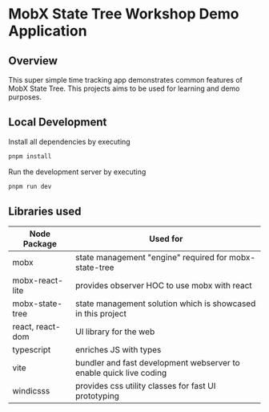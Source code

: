 # MobX State Tree Workshop Demo Application

## Overview

This super simple time tracking app demonstrates common features of MobX State Tree.
This projects aims to be used for learning and demo purposes.

## Local Development 

Install all dependencies by executing

```sh
pnpm install
```

Run the development server by executing

```sh
pnpm run dev
```

## Libraries used

| Node Package     | Used for                                                           |
| ---------------- | ------------------------------------------------------------------ |
| mobx             | state management "engine" required for mobx-state-tree             |
| mobx-react-lite  | provides observer HOC to use mobx with react                       |
| mobx-state-tree  | state management solution which is showcased in this project       |
| react, react-dom | UI library for the web                                             |
| typescript       | enriches JS with types                                             |
| vite             | bundler and fast development webserver to enable quick live coding |
| windicsss        | provides css utility classes for fast UI prototyping               |

